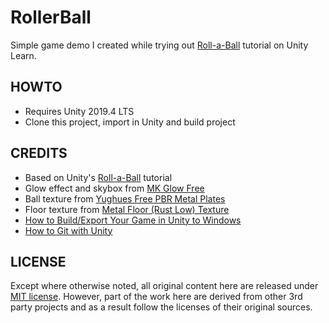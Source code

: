 # RollerBall

Simple game demo I created while trying out [Roll-a-Ball](https://learn.unity.com/project/roll-a-ball) tutorial on Unity Learn.


HOWTO
-----
- Requires Unity 2019.4 LTS
- Clone this project, import in Unity and build project


CREDITS
-------
- Based on Unity's [Roll-a-Ball](https://learn.unity.com/project/roll-a-ball) tutorial
- Glow effect and skybox from [MK Glow Free](https://assetstore.unity.com/packages/vfx/shaders/fullscreen-camera-effects/mk-glow-free-28044)
- Ball texture from [Yughues Free PBR Metal Plates](https://assetstore.unity.com/packages/2d/textures-materials/metals/yughues-free-pbr-metal-plates-35362)
- Floor texture from [Metal Floor (Rust Low) Texture](https://assetstore.unity.com/packages/2d/textures-materials/metals/metal-floor-rust-low-texture-40351)
- [How to Build/Export Your Game in Unity to Windows](https://www.instructables.com/How-to-BuildExport-Your-Game-in-Unity-to-Windows/)
- [How to Git with Unity](https://thoughtbot.com/blog/how-to-git-with-unity)


LICENSE
-------
Except where otherwise noted, all original content here are released under [MIT license](https://opensource.org/licenses/MIT). However, part of the work here are derived from other 3rd party projects and as a result follow the licenses of their original sources.
